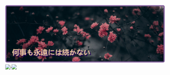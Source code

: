 <a href="https://github.com/reyeees">
  <img align="middle" src="https://github.com/reyeees/reyeees/blob/e035dd3093a2af600e18188d23ecf25560666fb3/assets/banner.png?raw=true" width="760" style="border-radius: 5px;">
</a>

<a href="https://github.com/reyeees">
  <img align="middle" src="https://github-readme-stats.vercel.app/api?username=reyeees&amp;hide=contribs&amp;show=reviews&amp;show_icons=true&amp;theme=synthwave&amp;locale=ja&amp;rank_icon=default&amp;number_format=short&amp;custom_title=Reyeees&amp;text_bold=false" width="450" height="">
</a>
<a href="https://github.com/reyeees">
  <img align="middle" src="https://github-readme-stats.vercel.app/api/top-langs/?username=reyeees&amp;theme=synthwave&amp;locale=ja&amp;&amp;layout=donut" width="305.89">
</a>

<!--

https://dev.to/supritha/how-to-have-an-awesome-github-profile-1969
**reyeees/reyeees** is a ✨ _special_ ✨ repository because its `README.md` (this file) appears on your GitHub profile.
[![Readme Card](https://github-readme-stats.vercel.app/api/pin/?username=reyeees&repo=reyeees)](https://github.com/anuraghazra/github-readme-stats)
[![trophy](https://github-profile-trophy.vercel.app/?username=reyeees)](https://github.com/ryo-ma/github-profile-trophy)
Here are some ideas to get you started:

- 🔭 I’m currently working on ...
- 🌱 I’m currently learning ...
- 👯 I’m looking to collaborate on ...
- 🤔 I’m looking for help with ...
- 💬 Ask me about ...
- 📫 How to reach me: ...
- 😄 Pronouns: ...
- ⚡ Fun fact: ...
-->
